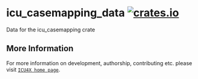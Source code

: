 # icu_casemapping_data [![crates.io](https://img.shields.io/crates/v/icu_casemapping_data)](https://crates.io/crates/icu_casemapping_data)

Data for the icu_casemapping crate

## More Information

For more information on development, authorship, contributing etc. please visit [`ICU4X home page`](https://github.com/unicode-org/icu4x).
